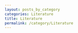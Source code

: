 ```yaml
---
layout: posts_by_category
categories: Literature
title: Literature
permalink: /category/Literature
---
```

